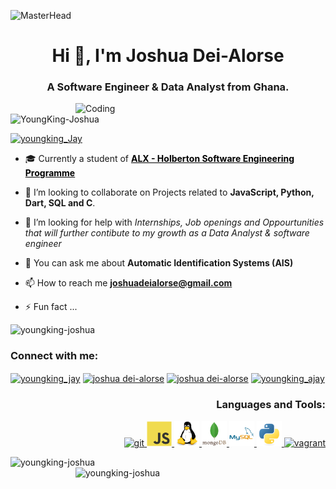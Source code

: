  ![MasterHead](https://blog.bit.ai/wp-content/uploads/2018/09/How-to-Embed-GitHub-Gists-in-Your-Documents-Blog-Banner.png)
<h1 align="center">Hi 👋, I'm Joshua Dei-Alorse</h1>
<h3 align="center">A Software Engineer & Data Analyst from Ghana.</h3>
<img align= "right" alt="Coding" width="400" src="https://cdn.dribbble.com/users/1162077/screenshots/3848914/media/320984a9ca58b3c73274c9259ecf6de8.gif">

<p align="left"> <img src="https://komarev.com/ghpvc/?username=Tolulope05&label=Profile%20views&color=0e75b6&style=flat" alt="YoungKing-Joshua" /> </p>

<p align="left"> <a href="https://twitter.com/youngking__Jay" target="blank"><img src="https://img.shields.io/twitter/follow/youngking_Jay?logo=twitter&style=for-the-badge" alt="youngking_Jay" /></a> </p>

- 🎓 Currently a student of <a href="https://www.alxafrica.com/software-engineering/" target="_blank" style="color: black; font-weight: bold;">ALX - Holberton Software Engineering Programme</a>

- 👯 I’m looking to collaborate on Projects related to **JavaScript, Python, Dart, SQL and C**.

- 💼 I’m looking for help with _Internships, Job openings and Oppourtunities that will further contibute to my growth as a Data Analyst & software engineer_

- 💬 You can ask me about **Automatic Identification Systems (AIS)**

- 📫 How to reach me **joshuadeialorse@gmail.com**

- ⚡ Fun fact ...

<p align="left"> <img src="https://komarev.com/ghpvc/?username=YoungKing-Joshuax&label=Profile%20views&color=0e75b6&style=flat" alt="youngking-joshua" /> </p>

<h3 align="left">Connect with me:</h3>
<p align="left">
<a href="https://twitter.com/youngking__Jay" target="blank"><img align="center" src="https://raw.githubusercontent.com/rahuldkjain/github-profile-readme-generator/master/src/images/icons/Social/twitter.svg" alt="youngking_jay" height="30" width="40" /></a>
<a href="https://www.linkedin.com/in/joshua-dei-alorse-ba9157236/" target="blank"><img align="center" src="https://raw.githubusercontent.com/rahuldkjain/github-profile-readme-generator/master/src/images/icons/Social/linked-in-alt.svg" alt="joshua dei-alorse" height="30" width="40" /></a>
<a href="https://web.facebook.com/joshua.deialorse" target="blank"><img align="center" src="https://raw.githubusercontent.com/rahuldkjain/github-profile-readme-generator/master/src/images/icons/Social/facebook.svg" alt="joshua dei-alorse" height="30" width="40" /></a>
<a href="https://instagram.com/youngking_ajay" target="blank"><img align="center" src="https://raw.githubusercontent.com/rahuldkjain/github-profile-readme-generator/master/src/images/icons/Social/instagram.svg" alt="youngking_ajay" height="30" width="40" /></a>
</p>
<!--
  gif section

 <img align="left" width='400' hieght='200' src="https://media3.giphy.com/media/24652QfeZzNIPzoH36/giphy.gif?cid=ecf05e47b2sh0gv3oacluw6cmescxw02psu67xvzybjq931x&rid=giphy.gif&ct=g">
-->
<!--<img alt="writing codes" width='1020' hieght='200' align="center" src="https://media1.giphy.com/media/PI3QGKFN6XZUCMMqJm/giphy.gif?cid=ecf05e47o2ggol62o8sbe63ur5tr90j2vv3z7cs7am4if89k&rid=giphy.gif&ct=g">
<br clear='all'/> -->

<h3 align="right">Languages and Tools:</h3>
<p align="right"> 
 <a href="https://git-scm.com/" target="_blank" rel="noreferrer"> <img src="https://www.vectorlogo.zone/logos/git-scm/git-scm-icon.svg" alt="git" width="40" height="40"/> </a> <a href="https://developer.mozilla.org/en-US/docs/Web/JavaScript" target="_blank" rel="noreferrer"> <img src="https://raw.githubusercontent.com/devicons/devicon/master/icons/javascript/javascript-original.svg" alt="javascript" width="40" height="40"/> </a> 
 <a href="https://www.linux.org/" target="_blank" rel="noreferrer"> <img src="https://raw.githubusercontent.com/devicons/devicon/master/icons/linux/linux-original.svg" alt="linux" width="40" height="40"/> </a> <a href="https://www.mongodb.com/" target="_blank" rel="noreferrer"> <img src="https://raw.githubusercontent.com/devicons/devicon/master/icons/mongodb/mongodb-original-wordmark.svg" alt="mongodb" width="40" height="40"/> </a> 
 <a href="https://www.mysql.com/" target="_blank" rel="noreferrer"> <img src="https://raw.githubusercontent.com/devicons/devicon/master/icons/mysql/mysql-original-wordmark.svg" alt="mysql" width="40" height="40"/> </a> <a href="https://www.python.org" target="_blank" rel="noreferrer"> <img src="https://raw.githubusercontent.com/devicons/devicon/master/icons/python/python-original.svg" alt="python" width="40" height="40"/> </a> 
 <a href="https://www.vagrantup.com/" target="_blank" rel="noreferrer"> <img src="https://www.vectorlogo.zone/logos/vagrantup/vagrantup-icon.svg" alt="vagrant" width="40" height="40"/> </a> 
</p>

<p><img width='400' hieght='500' align="left" src="https://github-readme-stats.vercel.app/api/top-langs?username=YoungKing-Joshua&show_icons=true&locale=en&layout=compact" alt="youngking-joshua" /></p>
<!--
<p>&nbsp;<img align="center" width='400' src="https://github-readme-stats.vercel.app/api?username=YoungKing-Joshua&show_icons=true&locale=en" alt="youngking-joshua" /></p>
-->
<p><img align="right" width='400' hieght='500' src="https://github-readme-streak-stats.herokuapp.com/?user=YoungKing-Joshua&" alt="youngking-joshua" /></p>

